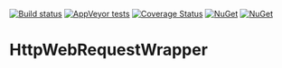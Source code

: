 [![Build status](https://ci.appveyor.com/api/projects/status/458hoqaj6dr94jrj?svg=true)](https://ci.appveyor.com/project/ppittle/httpwebrequestwrapper)
[![AppVeyor tests](https://img.shields.io/appveyor/tests/ppittle/httpwebrequestwrapper.svg?logo=appveyor)](https://ci.appveyor.com/project/ppittle/httpwebrequestwrapper/build/tests)
[![Coverage Status](https://coveralls.io/repos/github/ppittle/HttpWebRequestWrapper/badge.svg)](https://coveralls.io/github/ppittle/HttpWebRequestWrapper)
[![NuGet](https://img.shields.io/nuget/v/HttpWebRequestWrapper.svg)](https://www.nuget.org/packages/HttpWebRequestWrapper)
[![NuGet](https://img.shields.io/nuget/dt/HttpWebRequestWrapper.svg)](https://www.nuget.org/packages/HttpWebRequestWrapper)

# HttpWebRequestWrapper